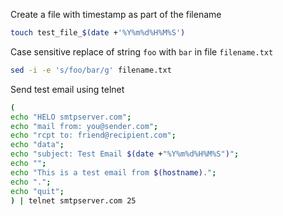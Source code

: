 Create a file with timestamp as part of the filename

```sh
touch test_file_$(date +'%Y%m%d%H%M%S')
```

Case sensitive replace of string `foo` with `bar` in file `filename.txt`

```sh
sed -i -e 's/foo/bar/g' filename.txt
```

Send test email using telnet

```sh
(
echo "HELO smtpserver.com";
echo "mail from: you@sender.com";
echo "rcpt to: friend@recipient.com";
echo "data";
echo "subject: Test Email $(date +"%Y%m%d%H%M%S")";
echo "";
echo "This is a test email from $(hostname).";
echo ".";
echo "quit";
) | telnet smtpserver.com 25
```
